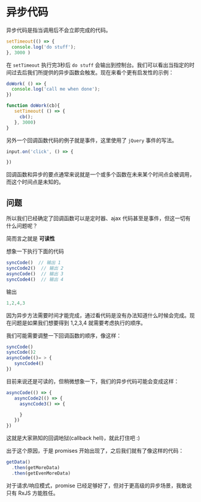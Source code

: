 # 异步代码

异步代码是指当调用后不会立即完成的代码。

```javascript
setTimeout(() => {
  console.log('do stuff');
}, 3000 )
```

在 `setTimeout` 执行完3秒后 `do stuff` 会输出到控制台。我们可以看出当指定的时间过去后我们所提供的异步函数会触发。现在来看个更有启发性的示例：

```javascript
doWork( () => {
  console.log('call me when done');
})
```

```javascript
function doWork(cb){
   setTimeout( () => {
     cb();
   }, 3000)
}
```

另外一个回调函数代码的例子就是事件，这里使用了 `jQuery` 事件的写法。

```javascript
input.on('click', () => {

})
```

回调函数和异步的要点通常来说就是一个或多个函数在未来某个时间点会被调用，而这个时间点是未知的。

## 问题

所以我们已经确定了回调函数可以是定时器、ajax 代码甚至是事件，但这一切有什么问题呢？

简而言之就是 **可读性**

想象一下执行下面的代码

```javascript
syncCode()  // 输出 1
syncCode2()  // 输出 2
asyncCode()  // 输出 3
syncCode4()  // 输出 4
```

输出

```javascript
1,2,4,3
```

因为异步方法需要时间才能完成，通过看代码是没有办法知道什么时候会完成。现在问题是如果我们想要得到 1,2,3,4 就需要考虑执行的顺序。

我们可能需要调整一下回调函数的顺序，像这样：

```javascript
syncCode()
syncCode()2
asyncCode(()= > {
   syncCode4()
})
```

目前来说还是可读的，但稍微想象一下，我们的异步代码可能会变成这样：

```javascript
asyncCode(() => {
   asyncCode2(() => {
     asyncCode3() => {

     }
   })
})
```

这就是大家熟知的回调地狱(callback hell)，就此打住吧 :)

出于这个原因，于是 promises 开始出现了，之后我们就有了像这样的代码：

```javascript
getData()
  .then(getMoreData)
  .then(getEvenMoreData)
```

对于请求/响应模式，promise 已经足够好了，但对于更高级的异步场景，我敢说只有 RxJS 方能胜任。
